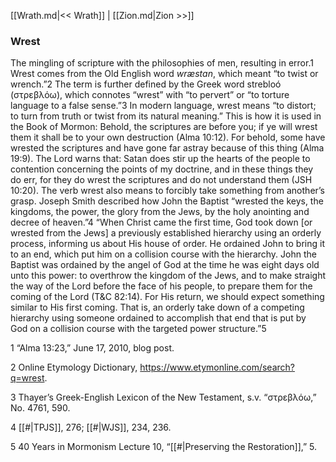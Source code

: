 [[Wrath.md|<< Wrath]]  |  [[Zion.md|Zion >>]]

### Wrest
The mingling of scripture with the philosophies of men, resulting in error.1 Wrest comes from the Old English word *wræstan*, which meant “to twist or wrench.”2 The term is further defined by the Greek word strebloó (στρεβλόω), which connotes “wrest” with “to pervert” or “to torture language to a false sense.”3 In modern language, wrest means “to distort; to turn from truth or twist from its natural meaning.” This is how it is used in the Book of Mormon: Behold, the scriptures are before you; if ye will wrest them it shall be to your own destruction (Alma 10:12). For behold, some have wrested the scriptures and have gone far astray because of this thing (Alma 19:9). The Lord warns that: Satan does stir up the hearts of the people to contention concerning the points of my doctrine, and in these things they do err, for they do wrest the scriptures and do not understand them (JSH 10:20). The verb wrest also means to forcibly take something from another’s grasp. Joseph Smith described how John the Baptist “wrested the keys, the kingdoms, the power, the glory from the Jews, by the holy anointing and decree of heaven.”4 “When Christ came the first time, God took down [or wrested from the Jews] a previously established hierarchy using an orderly process, informing us about His house of order. He ordained John to bring it to an end, which put him on a collision course with the hierarchy. John the Baptist was ordained by the angel of God at the time he was eight days old unto this power: to overthrow the kingdom of the Jews, and to make straight the way of the Lord before the face of his people, to prepare them for the coming of the Lord (T&C 82:14). For His return, we should expect something similar to His first coming. That is, an orderly take down of a competing hierarchy using someone ordained to accomplish that end that is put by God on a collision course with the targeted power structure.”5



1 “Alma 13:23,” June 17, 2010, blog post.


2 Online Etymology Dictionary, https://www.etymonline.com/search?q=wrest.


3 Thayer’s Greek-English Lexicon of the New Testament, s.v. “στρεβλόω,” No. 4761, 590.


4
[[#|TPJS]], 276; [[#|WJS]], 234, 236.


5 40 Years in Mormonism Lecture 10, “[[#|Preserving the Restoration]],” 5.